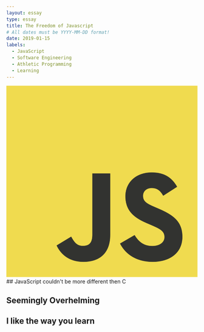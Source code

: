 ```yaml
---
layout: essay
type: essay
title: The Freedom of Javascript
# All dates must be YYYY-MM-DD format!
date: 2019-01-15
labels:
  - JavaScript
  - Software Engineering
  - Athletic Programming
  - Learning
---
```

<img class="ui tiny right spaced image" src="../images/900px-JavaScript-logo.png">
## JavaScript couldn't be more different then C

## Seemingly Overhelming

## I like the way you learn
